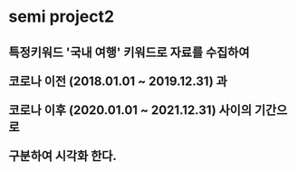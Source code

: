 <h1> semi project2 <h2>

특정키워드 '국내 여행' 키워드로 자료를 수집하여

코로나 이전 (2018.01.01 ~ 2019.12.31) 과 

코로나 이후 (2020.01.01 ~ 2021.12.31) 사이의 기간으로

구분하여 시각화 한다.
